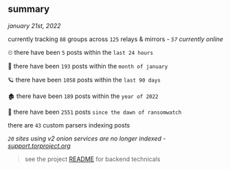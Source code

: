 
## summary
_january 21st, 2022_

currently tracking `88` groups across `125` relays & mirrors - _`57` currently online_

⏲ there have been `5` posts within the `last 24 hours`

🦈 there have been `193` posts within the `month of january`

🪐 there have been `1058` posts within the `last 90 days`

🏚 there have been `189` posts within the `year of 2022`

🦕 there have been `2551` posts `since the dawn of ransomwatch`

there are `43` custom parsers indexing posts

_`20` sites using v2 onion services are no longer indexed - [support.torproject.org](https://support.torproject.org/onionservices/v2-deprecation/)_

> see the project [README](https://github.com/thetanz/ransomwatch#ransomwatch--) for backend technicals
